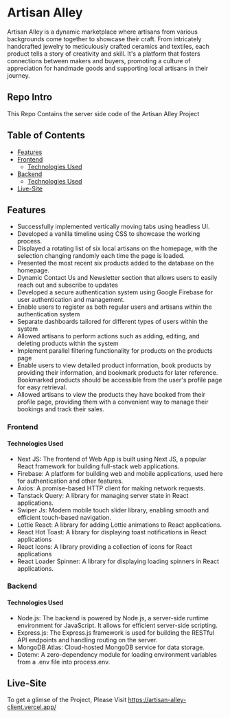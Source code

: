 # Artisan Alley
Artisan Alley is a dynamic marketplace where artisans from various backgrounds come together to showcase their craft. From intricately handcrafted jewelry to meticulously crafted ceramics and textiles, each product tells a story of creativity and skill. It's a platform that fosters connections between makers and buyers, promoting a culture of appreciation for handmade goods and supporting local artisans in their journey.


## Repo Intro
This Repo Contains the server side code of the Artisan Alley Project

## Table of Contents
- [Features](#features)
- [Frontend](#frontend)
  - [Technologies Used](#technologies-used)
- [Backend](#backend)
  - [Technologies Used](#technologies-used)
- [Live-Site](#live-site)

## Features

- Successfully implemented vertically moving tabs using headless UI.
- Developed a vanilla timeline using CSS to showcase the working process.
- Displayed a rotating list of six local artisans on the homepage, with the selection changing randomly each time the page is loaded.
- Presented the most recent six products added to the database on the homepage.
- Dynamic Contact Us and Newsletter section that allows users to easily reach out and subscribe to updates
- Developed a secure authentication system using Google Firebase for user authentication and management.
- Enable users to register as both regular users and artisans within the authentication system
- Separate dashboards tailored for different types of users within the system
- Allowed artisans to perform actions such as adding, editing, and deleting products within the system
- Implement parallel filtering functionality for products on the products page
- Enable users to view detailed product information, book products by providing their information, and bookmark products for later reference. Bookmarked products should be accessible from the user's profile page for easy retrieval.
- Allowed artisans to view the products they have booked from their profile page, providing them with a convenient way to manage their bookings and track their sales.

### Frontend
#### Technologies Used

- Next JS: The frontend of Web App is built using Next JS, a popular React framework for building full-stack web applications.
- Firebase: A platform for building web and mobile applications, used here for authentication and other features.
- Axios: A promise-based HTTP client for making network requests.
- Tanstack Query: A library for managing server state in React applications.
- Swiper Js: Modern mobile touch slider library, enabling smooth and efficient touch-based navigation.
- Lottie React: A library for adding Lottie animations to React applications.
- React Hot Toast: A library for displaying toast notifications in React applications
- React Icons: A library providing a collection of icons for React applications
- React Loader Spinner: A library for displaying loading spinners in React applications.


### Backend
#### Technologies Used

- Node.js: The backend is powered by Node.js, a server-side runtime environment for JavaScript. It allows for efficient server-side scripting.
- Express.js: The Express.js framework is used for building the RESTful API endpoints and handling routing on the server.
- MongoDB Atlas: Cloud-hosted MongoDB service for data storage.
- Dotenv: A zero-dependency module for loading environment variables from a .env file into process.env.


## Live-Site
To get a glimse of the Project, Please Visit https://artisan-alley-client.vercel.app/

